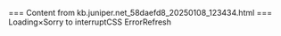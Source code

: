 === Content from kb.juniper.net_58daefd8_20250108_123434.html ===
Loading×Sorry to interruptCSS ErrorRefresh
